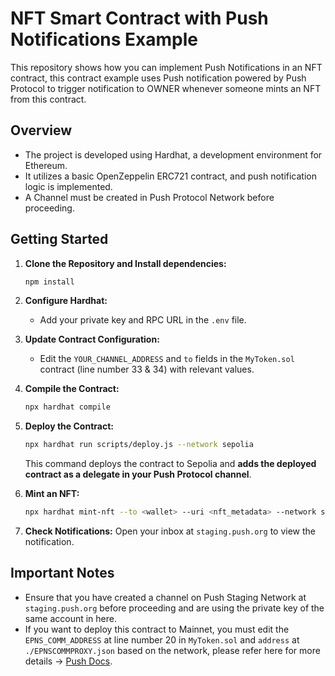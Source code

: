 # NFT Smart Contract with Push Notifications Example

This repository shows how you can implement Push Notifications in an NFT contract, this contract example uses Push notification powered by Push Protocol to trigger notification to OWNER whenever someone mints an NFT from this contract.

## Overview

- The project is developed using Hardhat, a development environment for Ethereum.
- It utilizes a basic OpenZeppelin ERC721 contract, and push notification logic is implemented.
- A Channel must be created in Push Protocol Network before proceeding.

## Getting Started

1. **Clone the Repository and Install dependencies:**

   ```bash
   npm install
   ```

2. **Configure Hardhat:**

   - Add your private key and RPC URL in the `.env` file.

3. **Update Contract Configuration:**

   - Edit the `YOUR_CHANNEL_ADDRESS` and `to` fields in the `MyToken.sol` contract (line number 33 & 34) with relevant values.

4. **Compile the Contract:**

   ```bash
   npx hardhat compile
   ```

5. **Deploy the Contract:**

   ```bash
   npx hardhat run scripts/deploy.js --network sepolia
   ```

   This command deploys the contract to Sepolia and **adds the deployed contract as a delegate in your Push Protocol channel**.

6. **Mint an NFT:**

   ```bash
   npx hardhat mint-nft --to <wallet> --uri <nft_metadata> --network sepolia
   ```

7. **Check Notifications:**
   Open your inbox at `staging.push.org` to view the notification.

## Important Notes

- Ensure that you have created a channel on Push Staging Network at `staging.push.org` before proceeding and are using the private key of the same account in here.
- If you want to deploy this contract to Mainnet, you must edit the `EPNS_COMM_ADDRESS` at line number 20 in `MyToken.sol` and `address` at `./EPNSCOMMPROXY.json` based on the network, please refer here for more details -> [Push Docs](https://push.org/docs/notifications/push-smart-contracts/contract-addresses/).
